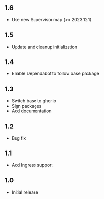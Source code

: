 ## 1.6
- Use new Supervisor map (>= 2023.12.1)
## 1.5
- Update and cleanup initialization
## 1.4
- Enable Dependabot to follow base package
## 1.3
- Switch base to ghcr.io
- Sign packages
- Add documentation
## 1.2
- Bug fix
## 1.1
- Add Ingress support
## 1.0
- Initial release
